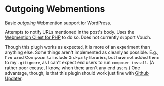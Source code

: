 # Outgoing Webmentions
Basic *outgoing* Webmention support for WordPress.

Attempts to notify URLs mentioned in the post's body. Uses the [Webmention Client for PHP](https://github.com/indieweb/mention-client-php) to do so. Does not currently support Vouch.

Though this plugin works as expected, it is more of an experiment than anything else. Some things aren't implemented as cleanly as possible. E.g., I've used Composer to include 3rd-party libraries, but have not added them to my `.gitignore`, as I can't expect end users to run `composer install`. (A rather poor excuse, I know, when there aren't any end users.) One advantage, though, is that this plugin should work just fine with [Github Updater](https://github.com/afragen/github-updater).

